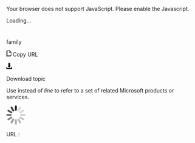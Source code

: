 Your browser does not support JavaScript. Please enable the Javascript.

Loading...

# 

family

![Copy URL](media/family/Copy.png)
Copy URL

![Download](media/family/Download.png)

Download topic

Use instead of *line* to refer to a set of related Microsoft products or services.

![In progress](media/family/activity-large.gif)

URL :
